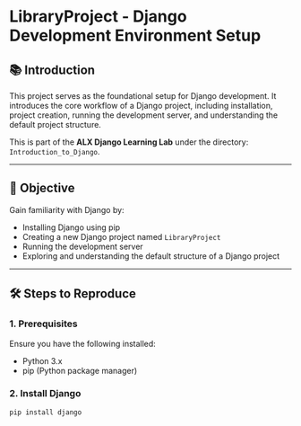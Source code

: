 # LibraryProject - Django Development Environment Setup

## 📚 Introduction

This project serves as the foundational setup for Django development. It introduces the core workflow of a Django project, including installation, project creation, running the development server, and understanding the default project structure.

This is part of the **ALX Django Learning Lab** under the directory: `Introduction_to_Django`.

---

## 🎯 Objective

Gain familiarity with Django by:

- Installing Django using pip
- Creating a new Django project named `LibraryProject`
- Running the development server
- Exploring and understanding the default structure of a Django project

---

## 🛠️ Steps to Reproduce

### 1. Prerequisites

Ensure you have the following installed:

- Python 3.x
- pip (Python package manager)

### 2. Install Django

```bash
pip install django
